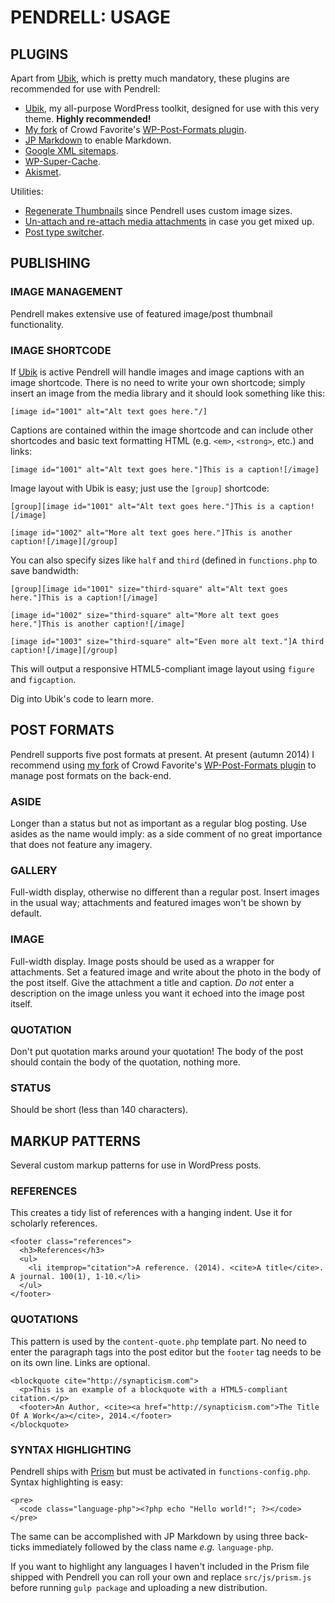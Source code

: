 # PENDRELL: USAGE

## PLUGINS

Apart from [Ubik](https://github.com/synapticism/ubik), which is pretty much mandatory, these plugins are recommended for use with Pendrell:

* [Ubik](https://github.com/synapticism/ubik), my all-purpose WordPress toolkit, designed for use with this very theme. **Highly recommended!**
* [My fork](https://github.com/synapticism/wp-post-formats) of Crowd Favorite's [WP-Post-Formats plugin](https://github.com/crowdfavorite/wp-post-formats).
* [JP Markdown](http://wordpress.org/plugins/jetpack-markdown/) to enable Markdown.
* [Google XML sitemaps](http://www.arnebrachhold.de/redir/sitemap-home/).
* [WP-Super-Cache](http://ocaoimh.ie/wp-super-cache/).
* [Akismet](http://akismet.com/).

Utilities:

* [Regenerate Thumbnails](http://wordpress.org/extend/plugins/regenerate-thumbnails/) since Pendrell uses custom image sizes.
* [Un-attach and re-attach media attachments](http://wordpress.org/plugins/unattach-and-re-attach-attachments/) in case you get mixed up.
* [Post type switcher](http://wordpress.org/extend/post-type-switcher/).



## PUBLISHING

### IMAGE MANAGEMENT

Pendrell makes extensive use of featured image/post thumbnail functionality.

### IMAGE SHORTCODE

If [Ubik](https://github.com/synapticism/ubik) is active Pendrell will handle images and image captions with an image shortcode. There is no need to write your own shortcode; simply insert an image from the media library and it should look something like this:

```
[image id="1001" alt="Alt text goes here."/]
```

Captions are contained within the image shortcode and can include other shortcodes and basic text formatting HTML (e.g. `<em>`, `<strong>`, etc.) and links:

```
[image id="1001" alt="Alt text goes here."]This is a caption![/image]
```

Image layout with Ubik is easy; just use the `[group]` shortcode:

```
[group][image id="1001" alt="Alt text goes here."]This is a caption![/image]

[image id="1002" alt="More alt text goes here."]This is another caption![/image][/group]
```

You can also specify sizes like `half` and `third` (defined in `functions.php` to save bandwidth:

```
[group][image id="1001" size="third-square" alt="Alt text goes here."]This is a caption![/image]

[image id="1002" size="third-square" alt="More alt text goes here."]This is another caption![/image]

[image id="1003" size="third-square" alt="Even more alt text."]A third caption![/image][/group]
```

This will output a responsive HTML5-compliant image layout using `figure` and `figcaption`.

Dig into Ubik's code to learn more.



## POST FORMATS

Pendrell supports five post formats at present. At present (autumn 2014) I recommend using [my fork](https://github.com/synapticism/wp-post-formats) of Crowd Favorite's [WP-Post-Formats plugin](https://github.com/crowdfavorite/wp-post-formats) to manage post formats on the back-end.

### ASIDE

Longer than a status but not as important as a regular blog posting. Use asides as the name would imply: as a side comment of no great importance that does not feature any imagery.

### GALLERY

Full-width display, otherwise no different than a regular post. Insert images in the usual way; attachments and featured images won't be shown by default.

### IMAGE

Full-width display. Image posts should be used as a wrapper for attachments. Set a featured image and write about the photo in the body of the post itself. Give the attachment a title and caption. *Do not* enter a description on the image unless you want it echoed into the image post itself.

### QUOTATION

Don't put quotation marks around your quotation! The body of the post should contain the body of the quotation, nothing more.

### STATUS

Should be short (less than 140 characters).



## MARKUP PATTERNS

Several custom markup patterns for use in WordPress posts.

### REFERENCES

This creates a tidy list of references with a hanging indent. Use it for scholarly references.

```
<footer class="references">
  <h3>References</h3>
  <ul>
    <li itemprop="citation">A reference. (2014). <cite>A title</cite>. A journal. 100(1), 1-10.</li>
  </ul>
</footer>
```



### QUOTATIONS

This pattern is used by the `content-quote.php` template part. No need to enter the paragraph tags into the post editor but the `footer` tag needs to be on its own line. Links are optional.

```
<blockquote cite="http://synapticism.com">
  <p>This is an example of a blockquote with a HTML5-compliant citation.</p>
  <footer>An Author, <cite><a href="http://synapticism.com">The Title Of A Work</a></cite>, 2014.</footer>
</blockquote>
```



### SYNTAX HIGHLIGHTING

Pendrell ships with [Prism](http://prismjs.com/) but must be activated in `functions-config.php`. Syntax highlighting is easy:

```
<pre>
  <code class="language-php"><?php echo "Hello world!"; ?></code>
</pre>
```

The same can be accomplished with JP Markdown by using three back-ticks immediately followed by the class name *e.g.* `language-php`.

If you want to highlight any languages I haven't included in the Prism file shipped with Pendrell you can roll your own and replace `src/js/prism.js` before running `gulp package` and uploading a new distribution.
